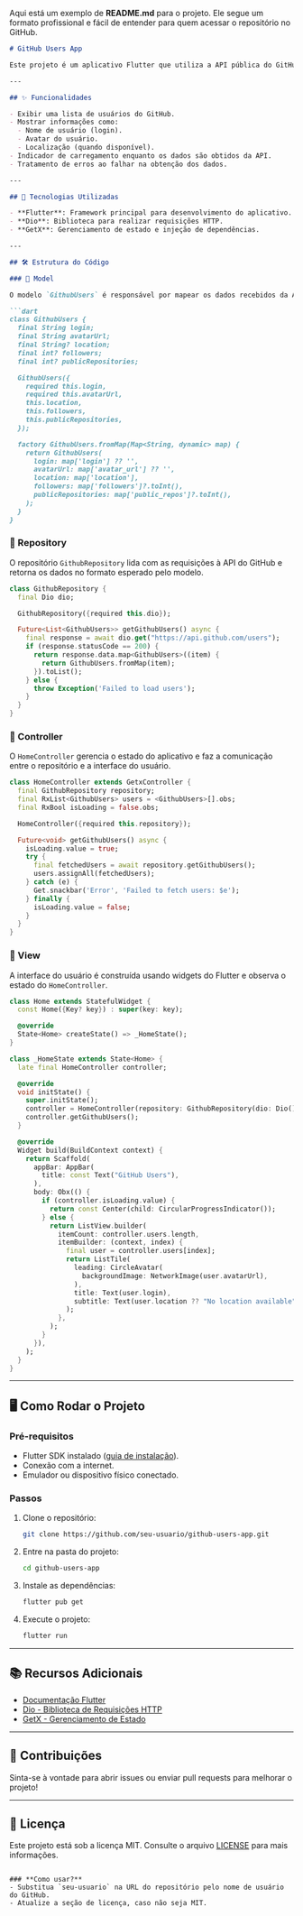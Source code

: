 Aqui está um exemplo de **README.md** para o projeto. Ele segue um formato profissional e fácil de entender para quem acessar o repositório no GitHub.

```markdown
# GitHub Users App

Este projeto é um aplicativo Flutter que utiliza a API pública do GitHub para exibir uma lista de usuários, incluindo suas informações básicas, como login, avatar e localização. O aplicativo é estruturado usando o padrão **GetX** para gerenciamento de estado.

---

## ✨ Funcionalidades

- Exibir uma lista de usuários do GitHub.
- Mostrar informações como:
  - Nome de usuário (login).
  - Avatar do usuário.
  - Localização (quando disponível).
- Indicador de carregamento enquanto os dados são obtidos da API.
- Tratamento de erros ao falhar na obtenção dos dados.

---

## 🚀 Tecnologias Utilizadas

- **Flutter**: Framework principal para desenvolvimento do aplicativo.
- **Dio**: Biblioteca para realizar requisições HTTP.
- **GetX**: Gerenciamento de estado e injeção de dependências.

---

## 🛠 Estrutura do Código

### 📁 Model

O modelo `GithubUsers` é responsável por mapear os dados recebidos da API.

```dart
class GithubUsers {
  final String login;
  final String avatarUrl;
  final String? location;
  final int? followers;
  final int? publicRepositories;

  GithubUsers({
    required this.login,
    required this.avatarUrl,
    this.location,
    this.followers,
    this.publicRepositories,
  });

  factory GithubUsers.fromMap(Map<String, dynamic> map) {
    return GithubUsers(
      login: map['login'] ?? '',
      avatarUrl: map['avatar_url'] ?? '',
      location: map['location'],
      followers: map['followers']?.toInt(),
      publicRepositories: map['public_repos']?.toInt(),
    );
  }
}
```

### 📁 Repository

O repositório `GithubRepository` lida com as requisições à API do GitHub e retorna os dados no formato esperado pelo modelo.

```dart
class GithubRepository {
  final Dio dio;

  GithubRepository({required this.dio});

  Future<List<GithubUsers>> getGithubUsers() async {
    final response = await dio.get("https://api.github.com/users");
    if (response.statusCode == 200) {
      return response.data.map<GithubUsers>((item) {
        return GithubUsers.fromMap(item);
      }).toList();
    } else {
      throw Exception('Failed to load users');
    }
  }
}
```

### 📁 Controller

O `HomeController` gerencia o estado do aplicativo e faz a comunicação entre o repositório e a interface do usuário.

```dart
class HomeController extends GetxController {
  final GithubRepository repository;
  final RxList<GithubUsers> users = <GithubUsers>[].obs;
  final RxBool isLoading = false.obs;

  HomeController({required this.repository});

  Future<void> getGithubUsers() async {
    isLoading.value = true;
    try {
      final fetchedUsers = await repository.getGithubUsers();
      users.assignAll(fetchedUsers);
    } catch (e) {
      Get.snackbar('Error', 'Failed to fetch users: $e');
    } finally {
      isLoading.value = false;
    }
  }
}
```

### 📁 View

A interface do usuário é construída usando widgets do Flutter e observa o estado do `HomeController`.

```dart
class Home extends StatefulWidget {
  const Home({Key? key}) : super(key: key);

  @override
  State<Home> createState() => _HomeState();
}

class _HomeState extends State<Home> {
  late final HomeController controller;

  @override
  void initState() {
    super.initState();
    controller = HomeController(repository: GithubRepository(dio: Dio()));
    controller.getGithubUsers();
  }

  @override
  Widget build(BuildContext context) {
    return Scaffold(
      appBar: AppBar(
        title: const Text("GitHub Users"),
      ),
      body: Obx(() {
        if (controller.isLoading.value) {
          return const Center(child: CircularProgressIndicator());
        } else {
          return ListView.builder(
            itemCount: controller.users.length,
            itemBuilder: (context, index) {
              final user = controller.users[index];
              return ListTile(
                leading: CircleAvatar(
                  backgroundImage: NetworkImage(user.avatarUrl),
                ),
                title: Text(user.login),
                subtitle: Text(user.location ?? "No location available"),
              );
            },
          );
        }
      }),
    );
  }
}
```

---

## 🖥 Como Rodar o Projeto

### Pré-requisitos
- Flutter SDK instalado ([guia de instalação](https://docs.flutter.dev/get-started)).
- Conexão com a internet.
- Emulador ou dispositivo físico conectado.

### Passos
1. Clone o repositório:
   ```bash
   git clone https://github.com/seu-usuario/github-users-app.git
   ```
2. Entre na pasta do projeto:
   ```bash
   cd github-users-app
   ```
3. Instale as dependências:
   ```bash
   flutter pub get
   ```
4. Execute o projeto:
   ```bash
   flutter run
   ```

---

## 📚 Recursos Adicionais

- [Documentação Flutter](https://docs.flutter.dev/)
- [Dio - Biblioteca de Requisições HTTP](https://pub.dev/packages/dio)
- [GetX - Gerenciamento de Estado](https://pub.dev/packages/get)

---

## 🤝 Contribuições

Sinta-se à vontade para abrir issues ou enviar pull requests para melhorar o projeto!

---

## 📄 Licença

Este projeto está sob a licença MIT. Consulte o arquivo [LICENSE](LICENSE) para mais informações.
```

### **Como usar?**
- Substitua `seu-usuario` na URL do repositório pelo nome de usuário do GitHub.
- Atualize a seção de licença, caso não seja MIT.

